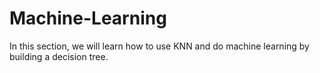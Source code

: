 # Machine-Learning
In this section, we will learn how to use KNN and do machine learning by building a decision tree.
